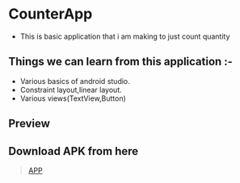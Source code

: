 # CounterApp

* This is basic application that i am making to just count quantity

## Things we can learn from this application :-

* Various basics of android studio.
* Constraint layout,linear layout.
* Various views(TextView,Button)

## Preview

> [](https://github.com/harshitmody72/CounterApp/blob/master/RESOURCEs/1.png)
> 
> [](https://github.com/harshitmody72/CounterApp/blob/master/RESOURCEs/2.png)

## Download APK from here

>[APP](https://github.com/harshitmody72/CounterApp/blob/master/RESOURCEs/apk/debug/app-debug.apk?raw=true)
